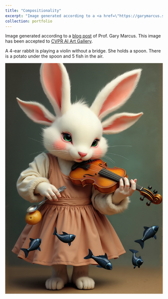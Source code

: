 ```yaml
---
title: "Compositionality"
excerpt: "Image generated according to a <a href=\"https://garymarcus.substack.com/p/dont-ride-this-bike-generative-ais\">blog post</a> of Prof. Gary Marcus. This image has been accepted to <a href=\"https://thecvf-art.com/project/compositionality-and-parts/\">CVPR AI Art Gallery 2025</a>.<br/><img src='/images/rabbit.jpg'>"
collection: portfolio
---
```


Image generated according to a [blog post](https://garymarcus.substack.com/p/dont-ride-this-bike-generative-ais) of Prof. Gary Marcus. This image has been accepted to [CVPR AI Art Gallery](https://thecvf-art.com/project/compositionality-and-parts/).

A 4-ear rabbit is playing a violin without a bridge. She holds a spoon. There is a potato under the spoon and 5 fish in the air.

![image](/images/rabbit.jpg)